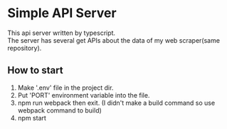 # Simple API Server

This api server written by typescript. <br/>
The server has several get APIs about the data of my web scraper(same repository).

## How to start

1. Make '.env' file in the project dir.
2. Put 'PORT' environment variable into the file.
3. npm run webpack then exit. (I didn't make a build command so use webpack command to build)
4. npm start
